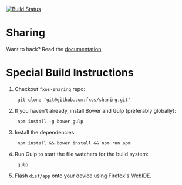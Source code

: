 [![Build Status](https://travis-ci.org/fxos/messages.svg?branch=master)](https://travis-ci.org/fxos/sharing)

# Sharing

Want to hack? Read the [documentation](https://github.com/fxos/docs/wiki/Development-Setup).

# Special Build Instructions

1. Checkout ```fxos-sharing``` repo:

        git clone 'git@github.com:fxos/sharing.git'

2. If you haven't already, install Bower and Gulp (preferably globally):

        npm install -g bower gulp

3. Install the dependencies:

        npm install && bower install && npm run apm

4. Run Gulp to start the file watchers for the build system:

        gulp

5. Flash ```dist/app``` onto your device using Firefox's WebIDE.
